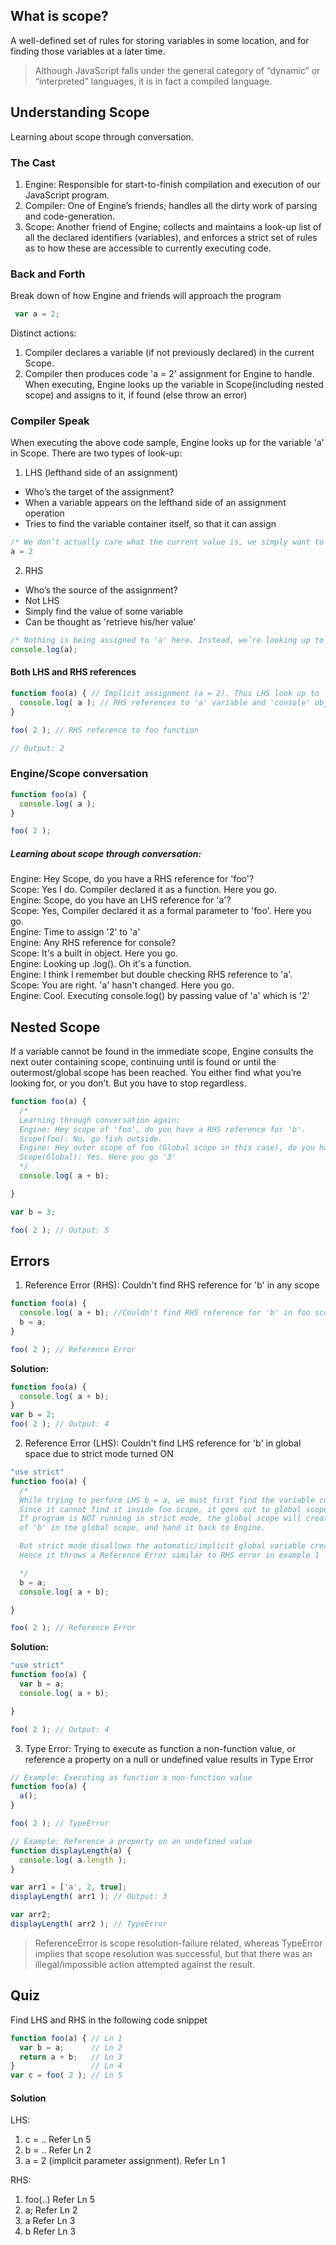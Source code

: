 ## What is scope?
A well-defined set of rules for  storing variables in some location, and for finding those variables at a later time.

>Although JavaScript falls under the general category of “dynamic” or “interpreted” languages, it is in fact a compiled language.

## Understanding Scope
Learning about scope through conversation.

### The Cast
1. Engine: Responsible for start-to-finish compilation and execution of our JavaScript program.
2. Compiler: One of Engine’s friends; handles all the dirty work of parsing and code-generation.
3. Scope: Another friend of Engine; collects and maintains a look-up list of all the declared identifiers (variables), and enforces a strict set of rules as to how these are accessible to currently executing code.

### Back and Forth
Break down of how Engine and friends will approach the program
```js
 var a = 2;
 ```
Distinct actions:
1. Compiler declares a variable (if not previously declared) in the current Scope.
2. Compiler then produces code 'a = 2' assignment for Engine to handle. When executing, Engine looks up the variable in Scope(including nested scope) and assigns to it, if found (else throw an error)

### Compiler Speak
When executing the above code sample, Engine looks up for the variable 'a' in Scope.
There are two types of look-up:
1. LHS (lefthand side of an assignment)
  * Who’s the target of the assignment?
  * When a variable appears on the lefthand side of an assignment operation
  * Tries to find the variable container itself, so that it can assign

  ```js
  /* We don’t actually care what the current value is, we simply want to find the variable as a target for the = 2 assignment operation. */
  a = 2
  ```
2. RHS
  * Who’s the source of the assignment?
  * Not LHS
  * Simply find the value of some variable
  * Can be thought as 'retrieve his/her value'

  ```js
  /* Nothing is being assigned to 'a' here. Instead, we’re looking up to retrieve the value of 'a', so that the value can be passed to console.log(..) */
  console.log(a);
  ```

#### Both LHS and RHS references

```js
function foo(a) { // Implicit assignment (a = 2). Thus LHS look up to 'a'
  console.log( a ); // RHS references to 'a' variable and 'console' object
}

foo( 2 ); // RHS reference to foo function

// Output: 2
```

### Engine/Scope conversation
```js
function foo(a) {
  console.log( a );
}

foo( 2 );
```

##### Learning about scope through conversation:

Engine: Hey Scope, do you have a RHS reference for 'foo'?  
Scope: Yes I do. Compiler declared it as a function. Here you go.  
Engine: Scope, do you have an LHS reference for 'a'?  
Scope: Yes, Compiler declared it as a formal parameter to 'foo'. Here you go.  
Engine: Time to assign '2' to 'a'  
Engine: Any RHS reference for console?  
Scope: It's a built in object. Here you go.  
Engine: Looking up .log(). Oh it's a function.  
Engine: I think I remember but double checking RHS reference to 'a'.  
Scope: You are right. 'a' hasn't changed. Here you go.  
Engine: Cool. Executing console.log() by passing value of 'a' which is '2'

## Nested Scope  
If a variable cannot be found in the immediate scope, Engine consults the next outer containing scope, continuing until is found or until the outermost/global scope has been reached. You either find what you’re looking for, or you don’t. But you
have to stop regardless.

``` js
function foo(a) {
  /*
  Learning through conversation again:
  Engine: Hey scope of 'foo', do you have a RHS reference for 'b'.
  Scope(foo): No, go fish outside.
  Engine: Hey outer scope of foo (Global scope in this case), do you have RHS reference to 'b'?
  Scope(Global): Yes. Here you go '3'
  */
  console.log( a + b);

}

var b = 3;

foo( 2 ); // Output: 5
```

## Errors

1. Reference Error (RHS): Couldn't find RHS reference for 'b' in any scope

  ```js
  function foo(a) {
    console.log( a + b); //Couldn't find RHS reference for 'b' in foo scope nor global scope
    b = a;
  }

  foo( 2 ); // Reference Error
  ```

  <b>Solution:</b>
  ```js
  function foo(a) {
    console.log( a + b);
  }
  var b = 2;
  foo( 2 ); // Output: 4
  ```

2. Reference Error (LHS): Couldn't find LHS reference for 'b' in global space due to strict mode turned ON

  ```js
  "use strict"
  function foo(a) {
    /*
    While trying to perform LHS b = a, we must first find the variable container 'b'.
    Since it cannot find it inside foo scope, it goes out to global scope.
    If program is NOT running in strict mode, the global scope will create a new variable
    of 'b' in the global scope, and hand it back to Engine.

    But strict mode disallows the automatic/implicit global variable creation.
    Hence it throws a Reference Error similar to RHS error in example 1

    */
    b = a;
    console.log( a + b);

  }

  foo( 2 ); // Reference Error
  ```
  <b>Solution:</b>
  ```js
  "use strict"
  function foo(a) {
    var b = a;
    console.log( a + b);

  }

  foo( 2 ); // Output: 4
  ```

3. Type Error:  Trying to execute as function a non-function value, or reference a property on a null or undefined value results in Type Error

  ```js
  // Example: Executing as function a non-function value
  function foo(a) {
    a();
  }

  foo( 2 ); // TypeError
  ```

  ```js
  // Example: Reference a property on an undefined value
  function displayLength(a) {
    console.log( a.length );
  }

  var arr1 = ['a', 2, true];
  displayLength( arr1 ); // Output: 3

  var arr2;
  displayLength( arr2 ); // TypeError
  ```

>ReferenceError is scope resolution-failure related, whereas TypeError implies that scope resolution was successful, but that there was an illegal/impossible action attempted against the result.

## Quiz
Find LHS and RHS in the following code snippet

```js
function foo(a) { // Ln 1
  var b = a;      // Ln 2
  return a + b;   // Ln 3
}                 // Ln 4
var c = foo( 2 ); // Ln 5
```
#### Solution
LHS:

1. c = ..  Refer Ln 5
2. b = ..  Refer Ln 2
3. a = 2 (implicit parameter assignment). Refer Ln 1

RHS:

1. foo(..) Refer Ln 5
2. a;      Refer Ln 2
3. a       Refer Ln 3
4. b       Refer Ln 3
